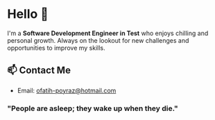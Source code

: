 # Hello 👋

I'm a **Software Development Engineer in Test** who enjoys chilling and personal growth.
Always on the lookout for new challenges and opportunities to improve my skills.

## 📫 Contact Me
- Email: ofatih-poyraz@hotmail.com

### "People are asleep; they wake up when they die."
